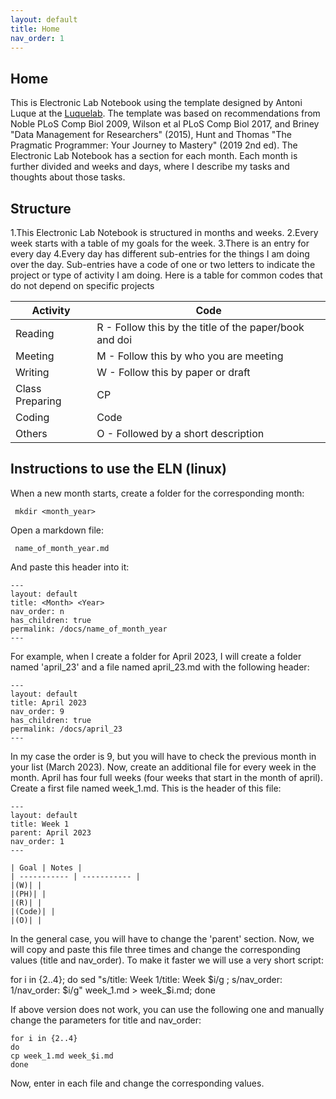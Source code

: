 ```yaml
---
layout: default
title: Home
nav_order: 1
---
```


## Home

This is Electronic Lab Notebook using the template designed by Antoni Luque at the [Luquelab](https://www.luquelab.com). The template was based on recommendations from Noble PLoS Comp Biol 2009, Wilson et al PLoS Comp Biol 2017, and Briney "Data Management for Researchers" (2015), Hunt and Thomas "The Pragmatic Programmer: Your Journey to Mastery" (2019 2nd ed).
The Electronic Lab Notebook has a section for each month. Each month is further divided and weeks and days, where I describe my tasks and thoughts about those tasks.

## Structure

1.This Electronic Lab Notebook is structured in months and weeks.
2.Every week starts with a table of my goals for the week.
3.There is an entry for every day
4.Every day has different sub-entries for the things I am doing over the day. Sub-entries have a code of one or two letters to indicate the project or type of activity I am doing. Here is a table for common codes that do not depend on specific projects


| Activity | Code |
| ----------- | ----------- |
|Reading | R - Follow this by the title of the paper/book and doi |
|Meeting| M - Follow this by who you are meeting|
|Writing| W - Follow this by paper or draft |
|Class Preparing| CP |
|Coding| Code |
|Others| O - Followed by a short description |

## Instructions to use the ELN (linux)

When a new month starts, create a folder for the corresponding month:

     mkdir <month_year>

Open a markdown file:

     name_of_month_year.md

And paste this header into it:

    --- 
    layout: default
    title: <Month> <Year>
    nav_order: n
    has_children: true
    permalink: /docs/name_of_month_year
    ---

For example, when I create a folder for April 2023, I will create a folder named 'april_23' and a file named april_23.md with the following header:

    ---
    layout: default
    title: April 2023
    nav_order: 9
    has_children: true
    permalink: /docs/april_23
    ---

In my case the order is 9, but you will have to check the previous month in your list (March 2023). Now, create an additional file for every week in the month. April has four full weeks (four weeks that start in the month of april). Create a first file named week_1.md. This is the header of this file:

    ---
    layout: default
    title: Week 1
    parent: April 2023
    nav_order: 1
    ---

    | Goal | Notes |                                                                                
    | ----------- | ----------- |
    |(W)| |
    |(PH)| |
    |(R)| |
    |(Code)| |
    |(O)| |

In the general case, you will have to change the 'parent' section. Now, we will copy and paste this file three times and change the corresponding values (title and nav_order). To make it faster we will use a very short script:

   for i in {2..4};
   do
   sed "s/title: Week 1/title: Week $i/g ; s/nav_order: 1/nav_order: $i/g"  week_1.md > week_$i.md;   done

If above version does not work, you can use the following one and manually change the parameters for title and nav_order:

    for i in {2..4}
    do
    cp week_1.md week_$i.md
    done

Now, enter in each file and change the corresponding values.
     



